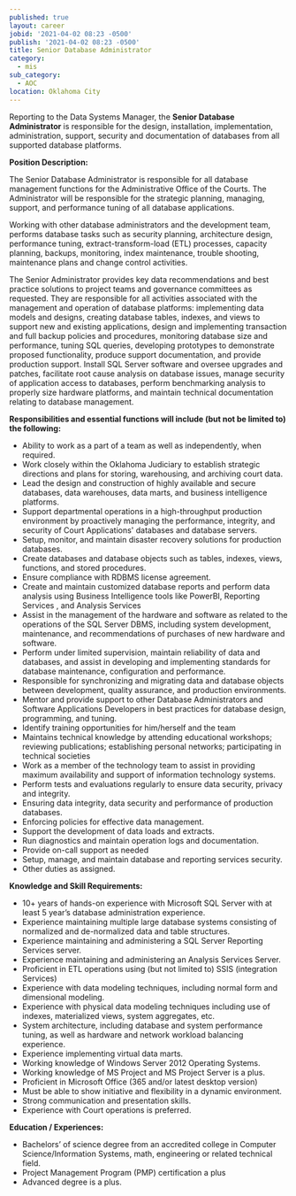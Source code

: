 ```yaml
---
published: true
layout: career
jobid: '2021-04-02 08:23 -0500'
publish: '2021-04-02 08:23 -0500'
title: Senior Database Administrator
category:
  - mis
sub_category:
  - AOC
location: Oklahoma City
---
```

Reporting to the Data Systems Manager, the **Senior Database Administrator** is responsible for the design, installation, implementation, administration, support, security and documentation of databases from all supported database platforms.

**Position Description:**

The Senior Database Administrator is responsible for all database management functions for the Administrative Office of the Courts. The Administrator will be responsible for the strategic planning, managing, support, and performance tuning of all database applications. 

Working with other database administrators and the development team, performs database tasks such as security planning, architecture design, performance tuning, extract-transform-load (ETL) processes, capacity planning, backups, monitoring, index maintenance, trouble shooting, maintenance plans and change control activities. 

The Senior Administrator provides key data recommendations and best practice solutions to project teams and governance committees as requested. They are responsible for all activities associated with the management and operation of database platforms: implementing data models and designs, creating database tables, indexes, and views to support new and existing applications, design and implementing transaction and full backup policies and procedures, monitoring database size and performance, tuning SQL queries, developing prototypes to demonstrate proposed functionality, produce support documentation, and provide production support. Install SQL Server software and oversee upgrades and patches, facilitate root cause analysis on database issues, manage security of application access to databases, perform benchmarking analysis to properly size hardware platforms, and maintain technical documentation relating to database management.  

**Responsibilities and essential functions will include (but not be limited to) the following:**

- Ability to work as a part of a team as well as independently, when required.
- Work closely within the Oklahoma Judiciary to establish strategic directions and plans for storing, warehousing, and archiving court data.
- Lead the design and construction of highly available and secure databases, data warehouses, data marts, and business intelligence platforms.
- Support departmental operations in a high-throughput production environment by proactively managing the performance, integrity, and security of Court Applications' databases and database servers. 
- Setup, monitor, and maintain disaster recovery solutions for production databases. 
- Create databases and database objects such as tables, indexes, views, functions, and stored procedures.
- Ensure compliance with RDBMS license agreement. 
- Create and maintain customized database reports and perform data analysis using Business Intelligence tools like PowerBI, Reporting Services , and Analysis Services
- Assist in the management of the hardware and software as related to the operations of the SQL Server DBMS, including system development, maintenance, and recommendations of purchases of new hardware and software.
- Perform under limited supervision, maintain reliability of data and databases, and assist in developing and implementing standards for database maintenance, configuration and performance.
- Responsible for synchronizing and migrating data and database objects between development, quality assurance, and production environments. 
- Mentor and provide support to other Database Administrators and Software Applications Developers in best practices for database design, programming, and tuning.
- Identify training opportunities for him/herself and the team 
- Maintains technical knowledge by attending educational workshops; reviewing publications; establishing personal networks; participating in technical societies
- Work as a member of the technology team to assist in providing maximum availability and support of information technology systems. 
- Perform tests and evaluations regularly to ensure data security, privacy and integrity.
- Ensuring data integrity, data security and performance of production databases.
- Enforcing policies for effective data management.
- Support the development of data loads and extracts. 
- Run diagnostics and maintain operation logs and documentation. 
- Provide on-call support as needed
- Setup, manage, and maintain database and reporting services security.
- Other duties as assigned.

**Knowledge and Skill Requirements:**

- 10+ years of hands-on experience with Microsoft SQL Server with at least 5 year’s database administration experience.
- Experience maintaining multiple large database systems consisting of normalized and de-normalized data and table structures.
- Experience maintaining and administering a SQL Server Reporting Services server.
- Experience maintaining and administering an Analysis Services Server.
- Proficient in ETL operations using (but not limited to) SSIS (integration Services)
- Experience with data modeling techniques, including normal form and dimensional modeling.
- Experience with physical data modeling techniques including use of indexes, materialized views, system aggregates, etc.
- System architecture, including database and system performance tuning, as well as hardware and network workload balancing experience.
- Experience implementing virtual data marts.
- Working knowledge of Windows Server 2012 Operating Systems.
- Working knowledge of MS Project and MS Project Server is a plus.
- Proficient in Microsoft Office (365 and/or latest desktop version)
- Must be able to show initiative and flexibility in a dynamic environment. 
- Strong communication and presentation skills.
- Experience with Court operations is preferred.

**Education / Experiences:**

- Bachelors’ of science degree from an accredited college in Computer Science/Information Systems, math, engineering or related technical field.
- Project Management Program (PMP) certification a plus
- Advanced degree is a plus.
